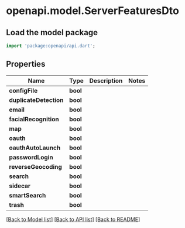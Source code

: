 # openapi.model.ServerFeaturesDto

## Load the model package
```dart
import 'package:openapi/api.dart';
```

## Properties
Name | Type | Description | Notes
------------ | ------------- | ------------- | -------------
**configFile** | **bool** |  | 
**duplicateDetection** | **bool** |  | 
**email** | **bool** |  | 
**facialRecognition** | **bool** |  | 
**map** | **bool** |  | 
**oauth** | **bool** |  | 
**oauthAutoLaunch** | **bool** |  | 
**passwordLogin** | **bool** |  | 
**reverseGeocoding** | **bool** |  | 
**search** | **bool** |  | 
**sidecar** | **bool** |  | 
**smartSearch** | **bool** |  | 
**trash** | **bool** |  | 

[[Back to Model list]](../README.md#documentation-for-models) [[Back to API list]](../README.md#documentation-for-api-endpoints) [[Back to README]](../README.md)


